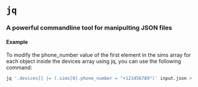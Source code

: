 # `jq`

### A powerful commandline tool for manipulting JSON files

#### Example
To modify the phone_number value of the first element in the sims array for each object inside the devices array using jq, you can use the following command:

``` bash 
jq '.devices[] |= (.sims[0].phone_number = "+123456789")' input.json > output.json
```